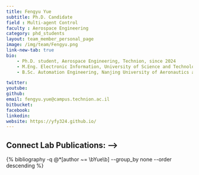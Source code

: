 ```yaml
---
title: Fengyu Yue
subtitle: Ph.D. Candidate
field : Multi-agent Control
faculty : Aerospace Engineering
category: phd_students
layout: team_member_personal_page
image: /img/team/Fengyu.png
link-new-tab: true
bio:
    - Ph.D. student, Aerospace Engineering, Technion, since 2024
    - M.Eng. Electronic Information, University of Science and Technology of China, 2023
    - B.Sc. Automation Engineering, Nanjing University of Aeronautics and Astronautics, 2020

twitter:
youtube:
github:
email: fengyu.yue@campus.technion.ac.il
bitbucket: 
facebook:
linkedin: 
website: https://yfy324.github.io/
---
```


## Connect Lab Publications: -->

 {% bibliography -q @*[author ~= \bYue\b] --group_by none --order descending %}